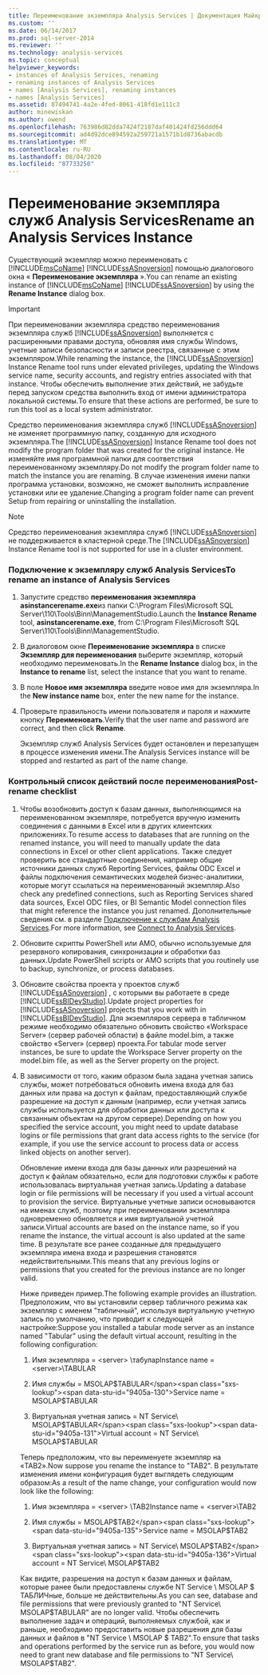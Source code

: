 ```yaml
---
title: Переименование экземпляра Analysis Services | Документация Майкрософт
ms.custom: ''
ms.date: 06/14/2017
ms.prod: sql-server-2014
ms.reviewer: ''
ms.technology: analysis-services
ms.topic: conceptual
helpviewer_keywords:
- instances of Analysis Services, renaming
- renaming instances of Analysis Services
- names [Analysis Services], renaming instances
- names [Analysis Services]
ms.assetid: 87494741-4a2e-4fed-8061-418fd1e111c3
author: minewiskan
ms.author: owend
ms.openlocfilehash: 763986d82dda7424f2187daf401424fd256ddd64
ms.sourcegitcommit: ad4d92dce894592a259721a1571b1d8736abacdb
ms.translationtype: MT
ms.contentlocale: ru-RU
ms.lasthandoff: 08/04/2020
ms.locfileid: "87733250"
---
```

# <a name="rename-an-analysis-services-instance"></a><span data-ttu-id="9405a-102">Переименование экземпляра служб Analysis Services</span><span class="sxs-lookup"><span data-stu-id="9405a-102">Rename an Analysis Services Instance</span></span>
  <span data-ttu-id="9405a-103">Существующий экземпляр можно переименовать с [!INCLUDE[msCoName](../../includes/msconame-md.md)] [!INCLUDE[ssASnoversion](../../includes/ssasnoversion-md.md)] помощью диалогового окна « **Переименование экземпляра** ».</span><span class="sxs-lookup"><span data-stu-id="9405a-103">You can rename an existing instance of [!INCLUDE[msCoName](../../includes/msconame-md.md)] [!INCLUDE[ssASnoversion](../../includes/ssasnoversion-md.md)] by using the **Rename Instance** dialog box.</span></span>  
  
> [!IMPORTANT]  
>  <span data-ttu-id="9405a-104">При переименовании экземпляра средство переименования экземпляра служб [!INCLUDE[ssASnoversion](../../includes/ssasnoversion-md.md)] выполняется с расширенными правами доступа, обновляя имя службы Windows, учетные записи безопасности и записи реестра, связанные с этим экземпляром.</span><span class="sxs-lookup"><span data-stu-id="9405a-104">While renaming the instance, the [!INCLUDE[ssASnoversion](../../includes/ssasnoversion-md.md)] Instance Rename tool runs under elevated privileges, updating the Windows service name, security accounts, and registry entries associated with that instance.</span></span> <span data-ttu-id="9405a-105">Чтобы обеспечить выполнение этих действий, не забудьте перед запуском средства выполнить вход от имени администратора локальной системы.</span><span class="sxs-lookup"><span data-stu-id="9405a-105">To ensure that these actions are performed, be sure to run this tool as a local system administrator.</span></span>  
  
 <span data-ttu-id="9405a-106">Средство переименования экземпляра служб [!INCLUDE[ssASnoversion](../../includes/ssasnoversion-md.md)] не изменяет программную папку, созданную для исходного экземпляра.</span><span class="sxs-lookup"><span data-stu-id="9405a-106">The [!INCLUDE[ssASnoversion](../../includes/ssasnoversion-md.md)] Instance Rename tool does not modify the program folder that was created for the original instance.</span></span> <span data-ttu-id="9405a-107">Не изменяйте имя программной папки для соответствия переименованному экземпляру.</span><span class="sxs-lookup"><span data-stu-id="9405a-107">Do not modify the program folder name to match the instance you are renaming.</span></span> <span data-ttu-id="9405a-108">В случае изменения имени папки программа установки, возможно, не сможет выполнить исправление установки или ее удаление.</span><span class="sxs-lookup"><span data-stu-id="9405a-108">Changing a program folder name can prevent Setup from repairing or uninstalling the installation.</span></span>  
  
> [!NOTE]  
>  <span data-ttu-id="9405a-109">Средство переименования экземпляра служб [!INCLUDE[ssASnoversion](../../includes/ssasnoversion-md.md)] не поддерживается в кластерной среде.</span><span class="sxs-lookup"><span data-stu-id="9405a-109">The [!INCLUDE[ssASnoversion](../../includes/ssasnoversion-md.md)] Instance Rename tool is not supported for use in a cluster environment.</span></span>  
  
### <a name="to-rename-an-instance-of-analysis-services"></a><span data-ttu-id="9405a-110">Подключение к экземпляру служб Analysis Services</span><span class="sxs-lookup"><span data-stu-id="9405a-110">To rename an instance of Analysis Services</span></span>  
  
1.  <span data-ttu-id="9405a-111">Запустите средство **переименования экземпляра** **asinstancerename.exe**из папки C:\Program Files\Microsoft SQL Server\110\Tools\Binn\ManagementStudio.</span><span class="sxs-lookup"><span data-stu-id="9405a-111">Launch the **Instance Rename** tool, **asinstancerename.exe**, from C:\Program Files\Microsoft SQL Server\110\Tools\Binn\ManagementStudio.</span></span>  
  
2.  <span data-ttu-id="9405a-112">В диалоговом окне **Переименование экземпляра** в списке **Экземпляр для переименования** выберите экземпляр, который необходимо переименовать.</span><span class="sxs-lookup"><span data-stu-id="9405a-112">In the **Rename Instance** dialog box, in the **Instance to rename** list, select the instance that you want to rename.</span></span>  
  
3.  <span data-ttu-id="9405a-113">В поле **Новое имя экземпляра** введите новое имя для экземпляра.</span><span class="sxs-lookup"><span data-stu-id="9405a-113">In the **New instance name** box, enter the new name for the instance.</span></span>  
  
4.  <span data-ttu-id="9405a-114">Проверьте правильность имени пользователя и пароля и нажмите кнопку **Переименовать**.</span><span class="sxs-lookup"><span data-stu-id="9405a-114">Verify that the user name and password are correct, and then click **Rename**.</span></span>  
  
     <span data-ttu-id="9405a-115">Экземпляр служб Analysis Services будет остановлен и перезапущен в процессе изменения имени.</span><span class="sxs-lookup"><span data-stu-id="9405a-115">The Analysis Services instance will be stopped and restarted as part of the name change.</span></span>  
  
### <a name="post-rename-checklist"></a><span data-ttu-id="9405a-116">Контрольный список действий после переименования</span><span class="sxs-lookup"><span data-stu-id="9405a-116">Post-rename checklist</span></span>  
  
1.  <span data-ttu-id="9405a-117">Чтобы возобновить доступ к базам данных, выполняющимся на переименованном экземпляре, потребуется вручную изменить соединения с данными в Excel или в других клиентских приложениях.</span><span class="sxs-lookup"><span data-stu-id="9405a-117">To resume access to databases that are running on the renamed instance, you will need to manually update the data connections in Excel or other client applications.</span></span> <span data-ttu-id="9405a-118">Также следует проверить все стандартные соединения, например общие источники данных служб Reporting Services, файлы ODC Excel и файлы подключения семантических моделей бизнес-аналитики, которые могут ссылаться на переименованный экземпляр.</span><span class="sxs-lookup"><span data-stu-id="9405a-118">Also check any predefined connections, such as Reporting Services shared data sources, Excel ODC files, or BI Semantic Model connection files that might reference the instance you just renamed.</span></span> <span data-ttu-id="9405a-119">Дополнительные сведения см. в разделе [Подключение к службам Analysis Services](connect-to-analysis-services.md).</span><span class="sxs-lookup"><span data-stu-id="9405a-119">For more information, see [Connect to Analysis Services](connect-to-analysis-services.md).</span></span>  
  
2.  <span data-ttu-id="9405a-120">Обновите скрипты PowerShell или AMO, обычно используемые для резервного копирования, синхронизации и обработки баз данных.</span><span class="sxs-lookup"><span data-stu-id="9405a-120">Update PowerShell scripts or AMO scripts that you routinely use to backup, synchronize, or process databases.</span></span>  
  
3.  <span data-ttu-id="9405a-121">Обновите свойства проекта у проектов служб [!INCLUDE[ssASnoversion](../../includes/ssasnoversion-md.md)] , с которыми вы работаете в среде [!INCLUDE[ssBIDevStudio](../../includes/ssbidevstudio-md.md)].</span><span class="sxs-lookup"><span data-stu-id="9405a-121">Update project properties for [!INCLUDE[ssASnoversion](../../includes/ssasnoversion-md.md)] projects that you work with in [!INCLUDE[ssBIDevStudio](../../includes/ssbidevstudio-md.md)].</span></span> <span data-ttu-id="9405a-122">Для экземпляров сервера в табличном режиме необходимо обязательно обновить свойство «Workspace Server» (сервер рабочей области) в файле model.bim, а также свойство «Server» (сервер) проекта.</span><span class="sxs-lookup"><span data-stu-id="9405a-122">For tabular mode server instances, be sure to update the Workspace Server property on the model.bim file, as well as the Server property on the project.</span></span>  
  
4.  <span data-ttu-id="9405a-123">В зависимости от того, каким образом была задана учетная запись службы, может потребоваться обновить имена входа для баз данных или права на доступ к файлам, предоставляющий службе разрешение на доступ к данным (например, если учетная запись службы используется для обработки данных или доступа к связанным объектам на другом сервере).</span><span class="sxs-lookup"><span data-stu-id="9405a-123">Depending on how you specified the service account, you might need to update database logins or file permissions that grant data access rights to the service (for example, if you use the service account to process data or access linked objects on another server).</span></span>  
  
     <span data-ttu-id="9405a-124">Обновление имени входа для базы данных или разрешений на доступ к файлам обязательно, если для подготовки службы к работе использовалась виртуальная учетная запись.</span><span class="sxs-lookup"><span data-stu-id="9405a-124">Updating a database login or file permissions will be necessary if you used a virtual account to provision the service.</span></span> <span data-ttu-id="9405a-125">Виртуальные учетные записи основываются на именах служб, поэтому при переименовании экземпляра одновременно обновляется и имя виртуальной учетной записи.</span><span class="sxs-lookup"><span data-stu-id="9405a-125">Virtual accounts are based on the instance name, so if you rename the instance, the virtual account is also updated at the same time.</span></span> <span data-ttu-id="9405a-126">В результате все ранее созданные для предыдущего экземпляра имена входа и разрешения становятся недействительными.</span><span class="sxs-lookup"><span data-stu-id="9405a-126">This means that any previous logins or permissions that you created for the previous instance are no longer valid.</span></span>  
  
     <span data-ttu-id="9405a-127">Ниже приведен пример.</span><span class="sxs-lookup"><span data-stu-id="9405a-127">The following example provides an illustration.</span></span> <span data-ttu-id="9405a-128">Предположим, что вы установили сервер табличного режима как экземпляр с именем "табличный", используя виртуальную учетную запись по умолчанию, что приводит к следующей настройке:</span><span class="sxs-lookup"><span data-stu-id="9405a-128">Suppose you installed a tabular mode server as an instance named "Tabular" using the default virtual account, resulting in the following configuration:</span></span>  
  
    1.  <span data-ttu-id="9405a-129">Имя экземпляра = \<server> \табулар</span><span class="sxs-lookup"><span data-stu-id="9405a-129">Instance name = \<server>\TABULAR</span></span>  
  
    2.  <span data-ttu-id="9405a-130">Имя службы = MSOLAP$TABULAR</span><span class="sxs-lookup"><span data-stu-id="9405a-130">Service name = MSOLAP$TABULAR</span></span>  
  
    3.  <span data-ttu-id="9405a-131">Виртуальная учетная запись = NT Service\ MSOLAP$TABULAR</span><span class="sxs-lookup"><span data-stu-id="9405a-131">Virtual account = NT Service\ MSOLAP$TABULAR</span></span>  
  
     <span data-ttu-id="9405a-132">Теперь предположим, что вы переименуете экземпляр на «TAB2».</span><span class="sxs-lookup"><span data-stu-id="9405a-132">Now suppose you rename the instance to "TAB2".</span></span> <span data-ttu-id="9405a-133">В результате изменения имени конфигурация будет выглядеть следующим образом:</span><span class="sxs-lookup"><span data-stu-id="9405a-133">As a result of the name change, your configuration would now look like the following:</span></span>  
  
    1.  <span data-ttu-id="9405a-134">Имя экземпляра = \<server> \TAB2</span><span class="sxs-lookup"><span data-stu-id="9405a-134">Instance name = \<server>\TAB2</span></span>  
  
    2.  <span data-ttu-id="9405a-135">Имя службы = MSOLAP$TAB2</span><span class="sxs-lookup"><span data-stu-id="9405a-135">Service name = MSOLAP$TAB2</span></span>  
  
    3.  <span data-ttu-id="9405a-136">Виртуальная учетная запись = NT Service\ MSOLAP$TAB2</span><span class="sxs-lookup"><span data-stu-id="9405a-136">Virtual account = NT Service\ MSOLAP$TAB2</span></span>  
  
     <span data-ttu-id="9405a-137">Как видите, разрешения на доступ к базам данных и файлам, которые ранее были предоставлены службе NT Service \ MSOLAP $ ТАБЛИЧные, больше не действительны.</span><span class="sxs-lookup"><span data-stu-id="9405a-137">As you can see, database and file permissions that were previously granted to "NT Service\ MSOLAP$TABULAR" are no longer valid.</span></span> <span data-ttu-id="9405a-138">Чтобы обеспечить выполнение задач и операций, выполняемых службой, как и раньше, необходимо предоставить новые разрешения для базы данных и файлов в "NT Service \ MSOLAP $ TAB2".</span><span class="sxs-lookup"><span data-stu-id="9405a-138">To ensure that tasks and operations performed by the service run as before, you would now need to grant new database and file permissions to "NT Service\ MSOLAP$TAB2".</span></span>  
  
  
